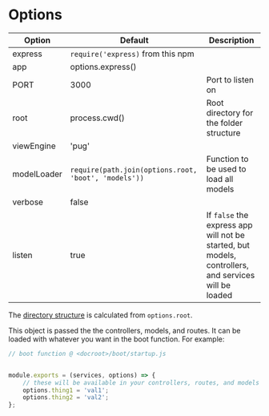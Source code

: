 # Options

| Option  | Default | Description |
|---|---|---|
| express | `require('express)` from this npm | |
| app | options.express() | |
| PORT | 3000 | Port to listen on |
| root | process.cwd() | Root directory for the folder structure |
| viewEngine | 'pug' | |
| modelLoader | `require(path.join(options.root, 'boot', 'models'))` | Function to be used to load all models |
| verbose | false | |
| listen | true | If `false` the express app will not be started, but models, controllers, and services will be loaded |

The [directory structure](/mvc-express/folders) is calculated from `options.root`.

This object is passed the the controllers, models, and routes. It can be loaded with whatever you want in the boot function. 
For example:

```js
// boot function @ <docroot>/boot/startup.js


module.exports = (services, options) => {
    // these will be available in your controllers, routes, and models via the options param
    options.thing1 = 'val1';
    options.thing2 = 'val2';
};
```
